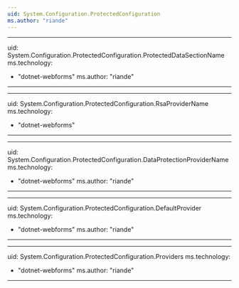 ```yaml
---
uid: System.Configuration.ProtectedConfiguration
ms.author: "riande"
---
```


---
uid: System.Configuration.ProtectedConfiguration.ProtectedDataSectionName
ms.technology: 
  - "dotnet-webforms"
ms.author: "riande"
---

---
uid: System.Configuration.ProtectedConfiguration.RsaProviderName
ms.technology: 
  - "dotnet-webforms"
---

---
uid: System.Configuration.ProtectedConfiguration.DataProtectionProviderName
ms.technology: 
  - "dotnet-webforms"
ms.author: "riande"
---

---
uid: System.Configuration.ProtectedConfiguration.DefaultProvider
ms.technology: 
  - "dotnet-webforms"
ms.author: "riande"
---

---
uid: System.Configuration.ProtectedConfiguration.Providers
ms.technology: 
  - "dotnet-webforms"
ms.author: "riande"
---
